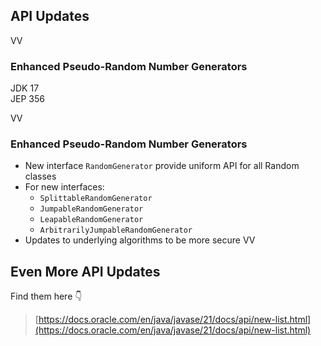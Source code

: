 ## API Updates

VV

### Enhanced Pseudo-Random Number Generators

JDK 17<br/>
JEP 356

VV
### Enhanced Pseudo-Random Number Generators

* New interface `RandomGenerator` provide uniform API for all Random classes
* For new interfaces:
    * `SplittableRandomGenerator`
    * `JumpableRandomGenerator`
    * `LeapableRandomGenerator`
    * `ArbitrarilyJumpableRandomGenerator`
* Updates to underlying algorithms to be more secure
VV

## Even More API Updates
Find them here 👇

> [https://docs.oracle.com/en/java/javase/21/docs/api/new-list.html](https://docs.oracle.com/en/java/javase/21/docs/api/new-list.html)


